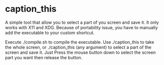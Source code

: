 # caption_this
A simple tool that allow you to select a part of you screen and save it.
It only works with X11 and XDG.
Because of portability issue, you have to manually add the executable to your custom shortcut.

Execute ./compile.sh to compile the executable.
Use ./caption_this to take the whole screen, or ./caption_this (any argument) to select a part of the screen and save it. Just Press the mouse button down to select the screen part you want then release the button.

